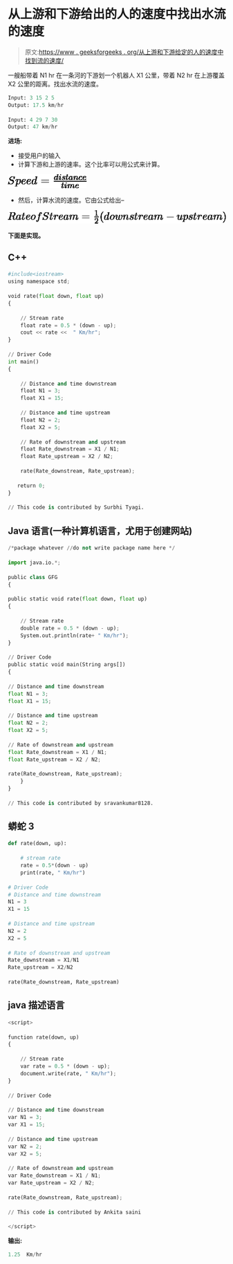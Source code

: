 # 从上游和下游给出的人的速度中找出水流的速度

> 原文:[https://www . geeksforgeeks . org/从上游和下游给定的人的速度中找到流的速度/](https://www.geeksforgeeks.org/find-the-speed-of-the-stream-from-the-speed-of-the-man-given-in-both-upstream-and-downstream/)

一艘船带着 N1 hr 在一条河的下游划一个机器人 X1 公里，带着 N2 hr 在上游覆盖 X2 公里的距离。找出水流的速度。

```py
Input: 3 15 2 5
Output: 17.5 km/hr

Input: 4 29 7 30
Output: 47 km/hr
```

**进场:**

*   接受用户的输入
*   计算下游和上游的速率。这个比率可以用公式来计算。

![Speed = \frac{distance}{time}](img/80551af367e49d5e01b0774a2af89b51.png "Rendered by QuickLaTeX.com")

*   然后，计算水流的速度。它由公式给出–

![Rate of Stream = \frac{1}{2}(downstream - upstream)  ](img/6874543bd6649c488acce1fc5309a52f.png "Rendered by QuickLaTeX.com")

**下面是实现。**

## C++

```py
#include<iostream>
using namespace std;

void rate(float down, float up)
{

    // Stream rate
    float rate = 0.5 * (down - up);
    cout << rate <<  " Km/hr";
}

// Driver Code
int main()
{

    // Distance and time downstream
    float N1 = 3;
    float X1 = 15;

    // Distance and time upstream
    float N2 = 2;
    float X2 = 5;

    // Rate of downstream and upstream
    float Rate_downstream = X1 / N1;
    float Rate_upstream = X2 / N2;

    rate(Rate_downstream, Rate_upstream);

   return 0;
}

// This code is contributed by Surbhi Tyagi.

```

## Java 语言(一种计算机语言，尤用于创建网站)

```py
/*package whatever //do not write package name here */

import java.io.*;

public class GFG
{

public static void rate(float down, float up)
{

    // Stream rate
    double rate = 0.5 * (down - up);
    System.out.println(rate+ " Km/hr");
}

// Driver Code
public static void main(String args[])
{

// Distance and time downstream
float N1 = 3;
float X1 = 15;

// Distance and time upstream
float N2 = 2;
float X2 = 5;

// Rate of downstream and upstream
float Rate_downstream = X1 / N1;
float Rate_upstream = X2 / N2;

rate(Rate_downstream, Rate_upstream);
    }
}

// This code is contributed by sravankumar8128.
```

## 蟒蛇 3

```py
def rate(down, up):

    # stream rate
    rate = 0.5*(down - up)
    print(rate, " Km/hr")

# Driver Code
# Distance and time downstream
N1 = 3
X1 = 15

# Distance and time upstream
N2 = 2
X2 = 5

# Rate of downstream and upstream
Rate_downstream = X1/N1
Rate_upstream = X2/N2

rate(Rate_downstream, Rate_upstream)
```

## java 描述语言

```py
<script>

function rate(down, up)
{

    // Stream rate
    var rate = 0.5 * (down - up);
    document.write(rate, " Km/hr");
}

// Driver Code

// Distance and time downstream
var N1 = 3;
var X1 = 15;

// Distance and time upstream
var N2 = 2;
var X2 = 5;

// Rate of downstream and upstream
var Rate_downstream = X1 / N1;
var Rate_upstream = X2 / N2;

rate(Rate_downstream, Rate_upstream);

// This code is contributed by Ankita saini

</script>
```

**输出:**

```py
1.25  Km/hr
```